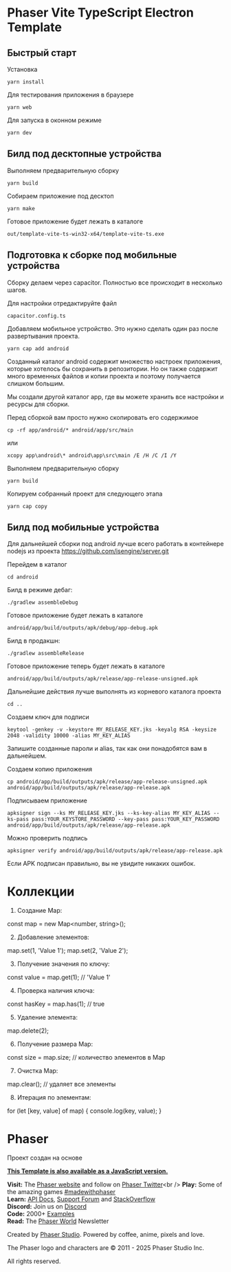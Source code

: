 # Phaser Vite TypeScript Electron Template

## Быстрый старт

Установка

```
yarn install
```

Для тестирования приложения в браузере

```
yarn web
```

Для запуска в оконном режиме

```
yarn dev
```

## Билд под десктопные устройства

Выполняем предварительную сборку

```
yarn build
```

Собираем приложение под десктоп

```
yarn make
```

Готовое приложение будет лежать в каталоге

```
out/template-vite-ts-win32-x64/template-vite-ts.exe
```

## Подготовка к сборке под мобильные устройства

Сборку делаем через capacitor. Полностью все происходит в несколько шагов.

Для настройки отредактируйте файл

```
capacitor.config.ts
```

Добавляем мобильное устройство. Это нужно сделать один раз после развертывания проекта.

```
yarn cap add android
```

Созданный каталог android содержит множество настроек приложения, которые хотелось бы сохранить в репозитории. Но он также содержит много временных файлов и копии проекта и поэтому получается слишком большим.

Мы создали другой каталог app, где вы можете хранить все настройки и ресурсы для сборки.

Перед сборкой вам просто нужно скопировать его содержимое

```
cp -rf app/android/* android/app/src/main
```

или

```
xcopy app\android\* android\app\src\main /E /H /C /I /Y
```

Выполняем предварительную сборку

```
yarn build
```

Копируем собранный проект для следующего этапа

```
yarn cap copy
```

## Билд под мобильные устройства

Для дальнейшей сборки под android лучше всего работать в контейнере nodejs из проекта https://github.com/isengine/server.git

Перейдем в каталог

```
cd android
```

Билд в режиме дебаг:

```
./gradlew assembleDebug
```

Готовое приложение будет лежать в каталоге

```
android/app/build/outputs/apk/debug/app-debug.apk
```

Билд в продакшн:

```
./gradlew assembleRelease
```

Готовое приложение теперь будет лежать в каталоге

```
android/app/build/outputs/apk/release/app-release-unsigned.apk
```

Дальнейшие действия лучше выполнять из корневого каталога проекта

```
cd ..
```

Создаем ключ для подписи

```
keytool -genkey -v -keystore MY_RELEASE_KEY.jks -keyalg RSA -keysize 2048 -validity 10000 -alias MY_KEY_ALIAS

```

Запишите созданные пароли и alias, так как они понадобятся вам в дальнейшем.

Создаем копию приложения

```
cp android/app/build/outputs/apk/release/app-release-unsigned.apk android/app/build/outputs/apk/release/app-release.apk
```

Подписываем приложение

```
apksigner sign --ks MY_RELEASE_KEY.jks --ks-key-alias MY_KEY_ALIAS --ks-pass pass:YOUR_KEYSTORE_PASSWORD --key-pass pass:YOUR_KEY_PASSWORD android/app/build/outputs/apk/release/app-release.apk
```

Можно проверить подпись

```
apksigner verify android/app/build/outputs/apk/release/app-release.apk
```

Если APK подписан правильно, вы не увидите никаких ошибок.

# Коллекции

1. Создание Map:

const map = new Map<number, string>();

2. Добавление элементов:

map.set(1, 'Value 1');
map.set(2, 'Value 2');

3. Получение значения по ключу:

const value = map.get(1); // 'Value 1'

4. Проверка наличия ключа:

const hasKey = map.has(1); // true

5. Удаление элемента:

map.delete(2);

6. Получение размера Map:

const size = map.size; // количество элементов в Map

7. Очистка Map:

map.clear(); // удаляет все элементы

8. Итерация по элементам:

for (let [key, value] of map) {
    console.log(key, value);
}

# Phaser

Проект создан на основе

**[This Template is also available as a JavaScript version.](https://github.com/phaserjs/template-vite)**

**Visit:** The [Phaser website](https://phaser.io) and follow on [Phaser Twitter](https://twitter.com/phaser_)<br />
**Play:** Some of the amazing games [#madewithphaser](https://twitter.com/search?q=%23madewithphaser&src=typed_query&f=live)<br />
**Learn:** [API Docs](https://newdocs.phaser.io), [Support Forum](https://phaser.discourse.group/) and [StackOverflow](https://stackoverflow.com/questions/tagged/phaser-framework)<br />
**Discord:** Join us on [Discord](https://discord.gg/phaser)<br />
**Code:** 2000+ [Examples](https://labs.phaser.io)<br />
**Read:** The [Phaser World](https://phaser.io/community/newsletter) Newsletter<br />

Created by [Phaser Studio](mailto:support@phaser.io). Powered by coffee, anime, pixels and love.

The Phaser logo and characters are &copy; 2011 - 2025 Phaser Studio Inc.

All rights reserved.
